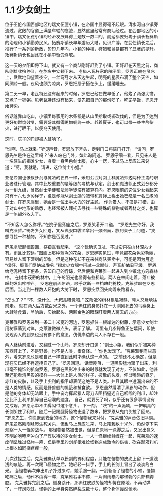 

# 1.1 少女剑士
位于亚伦帝国西部地区的瑞文伍德小镇，在帝国中显得毫不起眼。清水河自小镇旁流过，宽敞的官道上满是车轴的痕迹，显然这里经常有商队经过。在西部地区的小镇中，瑞文伍德小镇的经济发展算得上是数一数二的。而这都要归功于镇长拓赛斯的治理和小镇勤劳民风，拓赛斯镇长早年游历大陆，见识广博，在就任镇长之后，推行了一系列的新政，短短几年内，小镇的种植，狩猎和贸易都有了显著的提升。拓赛斯镇长也因此在小镇中备受尊敬。

这一天的夕阳即将下山，就又有一个商队刚好赶到了小镇。正好赶在天黑之前，商队刚好收拾停当，在旅店中安顿下来。
老猎人瓦特家的院子里，罗恩正躺在吊床上，默默地仰望着夜空，一丝弯月才从天边生起，明亮的星辰布满了整个天空，如同绸带一般。夜风也颇为凉爽，罗恩把扇子搭在头上，缓缓睡去。

第二天一早，老瓦特还没有起来的时候，罗恩已经在做早饭了，他烙了两张大饼，又煮了一锅粥。见老瓦特还没有起来，便先把自己的那份吃了。吃完早饭，罗恩开始劈柴。

俗话说靠山吃山，小镇里每家用的木柴都是从山里拾取或者砍伐的，但是为了达到更好的燃烧效果，需要将其劈得更加规则一些。趁着夏天，也可以劈一些生的柴火，进行晒干，以便冬天使用。

这时，院子的门却被人敲响了。

“谁啊，马上就来。”听见声音，罗恩放下斧头，走到门口将院门打开。
“请问，罗恩先生是住在这里吗？”来人站在门外，如此询问道。
罗恩仔细一看，只见来人是一名陌生的褐发少女，身着一身黑色剑士服，心中一愣，不过马上反应过来说道：“啊，我就是，请进，这位剑士小姐。”

亚伦帝国也像很多剑与魔法的世界一样，采用公会对剑士和魔法师这两种主流的职业者进行管理，其中比较重要的是等级的考核与认定，剑士和魔法师正式划分都分为一到九级，当然剑士学徒和法师学徒没有被算在内。罗恩眼前的这位少女看起来只有十六七岁的样子，但是却能从剑士服的腰带和肩饰上看出她已经是一名三级的剑士，在罗恩眼里，她会是一位出手大方的好主顾。
作为猎人，不仅是打猎，由于对山中地形的熟悉，也经常被人拜托去寻找一些特殊的植物或者药材之类，也算是一笔额外收入了。

“不知客人怎么称呼。”在院子里落座之后，罗恩笑着开口道。
“罗恩先生你好，我叫克莱雅。”褐发少女回道，又从衣服口袋里拿出一张图画，放到桌子上问道，“我想寻找一种植物，不知你是否见过。”

罗恩拿起那幅图画，仔细查看起来。
“这个我确实见过，不过它只在山林深处才有。而且比较远。”图画上那种蓝色的花朵，罗恩确实见过，毕竟那花朵色彩艳丽，容易给人留下深刻的印象。但是这种花却不在来往商队买卖中，可能是因为用途
“很好，那我们尽快出发吧。”褐发少女眼中闪过一丝期待，声音却依旧平缓。
罗恩给老瓦特留下便条，告知自己的行踪，然后便和克莱雅一起进入到小镇北方的森林中。
在树木茂密的林中，上午的阳光也显得有些稀疏。两人在林间走着，落叶被踩的发出咔嚓声。
罗恩在前面带路，顺手砍断一些挡路的树枝。克莱雅跟在罗恩后面，当走到一棵数人环抱的大树下时，
罗恩突然回头向着来路看去。

“怎么了？”
“不，没什么，大概是错觉吧。”
这附近的树林很是寂静，两人又继续往前走。
就在两人后方数百米之外，一个赤红的身影扑在一头刚刚死去的马猴身上大肆啃食着，半晌后，它抬起头，两颗金色的眼珠盯着两人离去的方向。

克莱雅和罗恩来到一条二十米宽的河边，罗恩抓住一根岸边的树藤，示意少女剑士用树藤荡到对岸，克莱雅微微点头，表示了解。
河里有几条鳄鱼正在嬉闹，即使发现两人的到来也没有停下的意思，仿佛岸边的两人不存在一般。



两人继续前进着，又翻过一个山岭，罗恩却开口道：”剑士小姐，我们似乎被某种东西盯上了，不是野兽，也不是人类，很奇怪。“
”你也发现了。“克莱雅稍有些意外，看来罗恩也是和自己一样直到此时才确认这一点的。
”之前还不太确定，但是现在它已经不再遮掩自己了。“罗恩回道。
话音刚落，一道黑影猛地窜了出来，利爪毫不掩饰的抓向罗恩。罗恩在黑影冲出来的时候就发现了对方，不仅如此，他甚至还能看清黑影的模样——大体上是人类的样子，披散的头发，伸出嘴唇的獠牙，赤红的皮肤，以及手上尖利的指甲却表明这绝不是人类。并且其眼中透漏出来的不是人类的情感，反而是野兽般的饥饿和捕食欲。
罗恩虽然看清了黑影的动作，但是他的身体却无法跟上，手中奋力挥起猎人弯刀去阻挡逼近自己咽喉的利爪，却注定比不上利爪抓碎自己咽喉的速度。
自己，就要死了吗，似乎还有很多事情没有完成啊，罗恩心中不由得闪过这个念头。
下一刻。
”咣“的一声脆响，一把明亮的长剑架住了利爪，随后一记踢腿将怪物击退了数米，把罗恩从鬼门关拉了回来。
”罗恩先生，你快退到安全的地方，这个怪物我来对付。“克莱雅的声音依旧平淡。
罗恩虽然刚刚经历生死关头，但也马上反应过来，马上跑到数十米外，仍然停下来观察一人一怪的战斗。
那怪物虽然被击退，但是在原地一跺脚之后，又发出意义不明的咆哮声冲向了严阵以待的少女剑士。一人一怪继续纠缠在一起，克莱雅的速度明显胜过怪物一筹，但是手里的剑却很难给怪物造成致命的伤害，砍在那双利爪上根本如同挠痒痒一般，

几次试探之后，克莱雅确认单以长剑的锋利程度，只能在怪物的皮肤上留下一道浅浅的痕迹。再一次踢飞怪物之后，她轻轻一抖手，手上的长剑上冒出了淡淡的白光。
当怪物再次伸出爪子扑过来时，她手腕一翻，一剑斩断了怪物的小臂，怪物吃痛之后，动作不由得一滞，克莱雅右手不停，一片剑雨卷向那怪物的头部和胸腔。
克莱雅挥完剑之后，侧身跳开，那赤红皮肤的怪物却愣在原地，不再动弹了，一阵风吹过，怪物的上半身突然碎裂成数十块，整个身体轰然倒地。